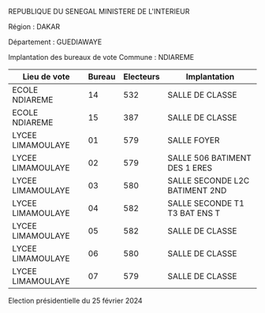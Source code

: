 REPUBLIQUE DU SENEGAL MINISTERE DE L'INTERIEUR

Région : DAKAR

Département : GUEDIAWAYE

Implantation des bureaux de vote Commune : NDIAREME

| Lieu de vote | Bureau | Electeurs | Implantation |
| - | - | - | - |
| ECOLE NDIAREME | 14 | 532 | SALLE DE CLASSE |
| ECOLE NDIAREME | 15 | 387 | SALLE DE CLASSE |
| LYCEE LIMAMOULAYE | 01 | 579 | SALLE FOYER |
| LYCEE LIMAMOULAYE | 02 | 579 | SALLE 506 BATIMENT DES 1 ERES |
| LYCEE LIMAMOULAYE | 03 | 580 | SALLE SECONDE L2C BATIMENT 2ND |
| LYCEE LIMAMOULAYE | 04 | 582 | SALLE SECONDE T1 T3 BAT ENS T |
| LYCEE LIMAMOULAYE | 05 | 582 | SALLE DE CLASSE |
| LYCEE LIMAMOULAYE | 06 | 580 | SALLE DE CLASSE |
| LYCEE LIMAMOULAYE | 07 | 579 | SALLE DE CLASSE |

<!-- PageNumber="7/13" -->

Election présidentielle du 25 février 2024
